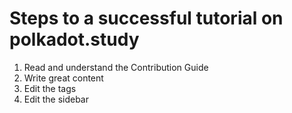 # Steps to a successful tutorial on polkadot.study

1. Read and understand the Contribution Guide
1. Write great content
1. Edit the tags
1. Edit the sidebar 